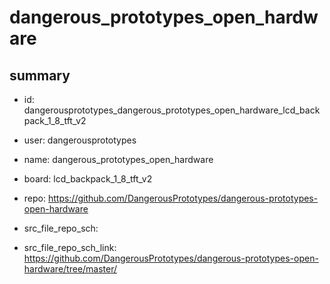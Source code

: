 # dangerous_prototypes_open_hardware
 
## summary 
* id: dangerousprototypes_dangerous_prototypes_open_hardware_lcd_backpack_1_8_tft_v2
* user: dangerousprototypes
* name: dangerous_prototypes_open_hardware
* board: lcd_backpack_1_8_tft_v2
* repo: https://github.com/DangerousPrototypes/dangerous-prototypes-open-hardware



* src_file_repo_sch: 
* src_file_repo_sch_link: https://github.com/DangerousPrototypes/dangerous-prototypes-open-hardware/tree/master/






